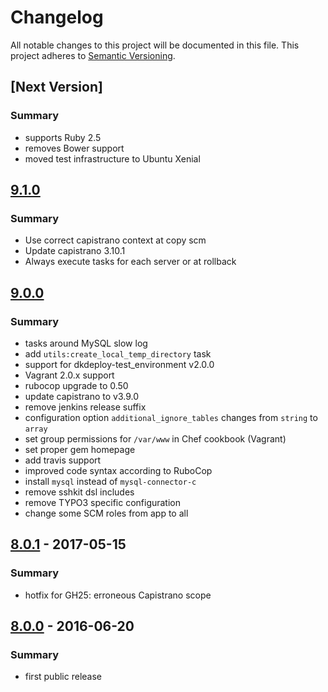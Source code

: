 # Changelog
All notable changes to this project will be documented in this file.
This project adheres to [Semantic Versioning](http://semver.org/).

## [Next Version]
### Summary

- supports Ruby 2.5
- removes Bower support
- moved test infrastructure to Ubuntu Xenial

## [9.1.0]
### Summary

- Use correct capistrano context at copy scm
- Update capistrano 3.10.1
- Always execute tasks for each server or at rollback

## [9.0.0]
### Summary

- tasks around MySQL slow log
- add `utils:create_local_temp_directory` task
- support for dkdeploy-test_environment v2.0.0
- Vagrant 2.0.x support
- rubocop upgrade to 0.50
- update capistrano to v3.9.0
- remove jenkins release suffix
- configuration option `additional_ignore_tables` changes from `string` to `array`
- set group permissions for `/var/www` in Chef cookbook (Vagrant)
- set proper gem homepage
- add travis support
- improved code syntax according to RuboCop
- install `mysql` instead of `mysql-connector-c`
- remove sshkit dsl includes
- remove TYPO3 specific configuration
- change some SCM roles from app to all

## [8.0.1] - 2017-05-15
### Summary

- hotfix for GH25: erroneous Capistrano scope

## [8.0.0] - 2016-06-20
### Summary

- first public release

[Unreleased]: https://github.com/dkdeploy/dkdeploy-core/compare/master...develop
[9.1.0]: https://github.com/dkdeploy/dkdeploy-core/releases/tag/v9.1.0
[9.0.0]: https://github.com/dkdeploy/dkdeploy-core/releases/tag/v9.0.0
[8.0.1]: https://github.com/dkdeploy/dkdeploy-core/releases/tag/v8.0.1
[8.0.0]: https://github.com/dkdeploy/dkdeploy-core/releases/tag/v8.0.0

